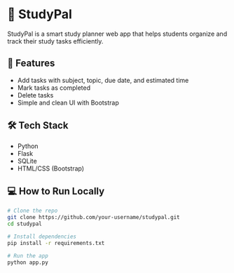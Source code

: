 # 📘 StudyPal

StudyPal is a smart study planner web app that helps students organize and track their study tasks efficiently.

## 🚀 Features
- Add tasks with subject, topic, due date, and estimated time
- Mark tasks as completed
- Delete tasks
- Simple and clean UI with Bootstrap

## 🛠 Tech Stack
- Python
- Flask
- SQLite
- HTML/CSS (Bootstrap)

## 💻 How to Run Locally

```bash
# Clone the repo
git clone https://github.com/your-username/studypal.git
cd studypal

# Install dependencies
pip install -r requirements.txt

# Run the app
python app.py
